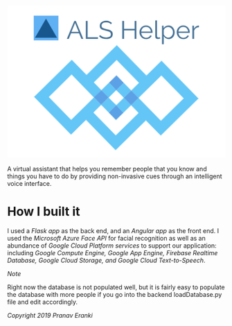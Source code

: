 ![](Frontend/src/assets/logolarge.jpg)

A virtual assistant that helps you remember people that you know and things you have to do by providing non-invasive cues through an intelligent voice interface.

# How I built it
I used a *Flask app* as the back end, and an *Angular app* as the front end. I used the *Microsoft Azure Face API* for facial recognition as well as an abundance of *Google Cloud Platform services* to support our application: including *Google Compute Engine, Google App Engine, Firebase Realtime Database, Google Cloud Storage, and Google Cloud Text-to-Speech*.

*Note*

Right now the database is not populated well, but it is fairly easy to populate the database with more people if you go into the backend loadDatabase.py file and edit accordingly.

*Copyright 2019 Pranav Eranki*
